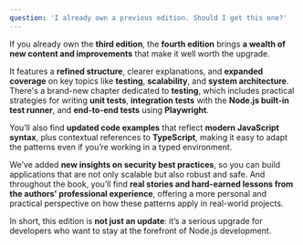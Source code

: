 ```yaml
---
question: 'I already own a previous edition. Should I get this one?'
---
```


If you already own the **third edition**, the **fourth edition** brings **a wealth of new content and improvements** that make it well worth the upgrade.

It features a **refined structure**, clearer explanations, and **expanded coverage** on key topics like **testing**, **scalability**, and **system architecture**. There's a brand-new chapter dedicated to **testing**, which includes practical strategies for writing **unit tests**, **integration tests** with the **Node.js built-in test runner**, and **end-to-end tests** using **Playwright**.

You’ll also find **updated code examples** that reflect **modern JavaScript syntax**, plus contextual references to **TypeScript**, making it easy to adapt the patterns even if you’re working in a typed environment.

We’ve added **new insights on security best practices**, so you can build applications that are not only scalable but also robust and safe. And throughout the book, you’ll find **real stories and hard-earned lessons from the authors' professional experience**, offering a more personal and practical perspective on how these patterns apply in real-world projects.

In short, this edition is **not just an update**: it’s a serious upgrade for developers who want to stay at the forefront of Node.js development.
